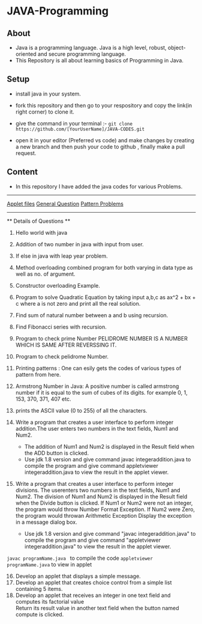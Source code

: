 # JAVA-Programming 

## About

-  Java is a programming language. Java is a high level, robust, object-oriented and secure programming language.
- This Repository is all about learning basics of Programming in Java.


## Setup 

- install java in your system.
- fork this repository and then go to your respository and copy the link(in right corner) to clone it.

- give the command in your terminal :- 
` git clone https://github.com/[YourUserName]/JAVA-CODES.git `

- open it in your editor (Preferred vs code) and make changes by creating a new branch and then push your code to github , finally make a pull request.


## Content

-  In this repository I have added the java codes for various Problems.
***
 [Applet files]()
 [General Question]()
 [Pattern Problems]()
***


** Details of Questions **

1. Hello world with java
2. Addition of two number in java with input from user.
3. If else in java with leap year problem.
4. Method overloading combined program for both varying in data type as well as no. of argument.
5. Constructor overloading Example.
6. Program to solve Quadratic Equation by taking input a,b,c as ax^2 + bx + c where a is not zero and print all the real solution.
7. Find sum of natural number between a and b using recursion.
8. Find Fibonacci series with recursion.
9. Program to check prime Number
PELIDROME NUMBER IS A NUMBER WHICH IS SAME AFTER REVERSSING IT.
10. Program to check pelidrome Number.
11. Printing patterns : One can esily gets the codes of various types of pattern from here.
12. Armstrong Number in Java: A positive number is called armstrong number if it is equal to the sum of cubes of its digits. for example 0, 1, 153, 370, 371, 407 etc.
13. prints the ASCII value (0 to 255) of all the characters.

14. Write a program that creates a user interface to perform integer addition.The user enters two numbers in the text fields, Num1 and Num2.
    * The addition of Num1 and Num2 is displayed in the Result field when the ADD button is clicked.
    * Use jdk 1.8 version and give command javac integeraddition.java to compile the program  and give command appletviewer integeraddition.java to view the result in the applet viewer.
15. Write a program that creates a user interface to perform integer divisions. The userenters two numbers in the text fields, Num1 and Num2. The division of Num1 and Num2 is displayed in the Result field when the Divide button is clicked. If Num1 or Num2 were not an integer, the program would throw Number Format Exception. If Num2 were Zero, the program would throwan Arithmetic Exception Display the exception in a message dialog box.
    * Use jdk 1.8 version and give command "javac integeraddition.java" to compile the program and give command "appletviewer integeraddition.java" to view the result in the applet viewer.

`javac programName.java `  to compile the code
`appletviewer programName.java`  to view in applet
 


16. Develop an applet that displays a simple message.
17. Develop an applet that creates choice control from a simple list containing 5 items.
18. Develop an applet that receives an integer in one text field and computes its factorial value <br> Return its result value in another text field when the button named compute is clicked. 




